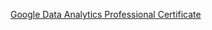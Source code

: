 [Google Data Analytics Professional Certificate](https://www.coursera.org/google-certificates/data-analytics-certificate?utm_source=google&utm_medium=institutions&utm_campaign=sou--youtube__med--paidvideo__cam--ha-yt-certspecific-gen__geo%E2%80%94US__remarketing-rtbs)
